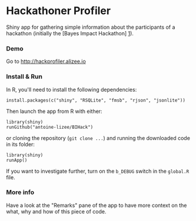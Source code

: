 Hackathoner Profiler
======

Shiny app for gathering simple information about the participants of a hackathon (initially the [Bayes Impact Hackathon] [1]).

### Demo

Go to http://hackprofiler.alizee.io

### Install & Run

In R, you'll need to install the following dependencies: 
```
install.packages(c("shiny", "RSQLite", "fmsb", "rjson", "jsonlite"))
```

Then launch the app from R with either:
```
library(shiny)
runGithub("antoine-lizee/BIHack")
```

or cloning the repository (`git clone ...`) and running the downloaded code in its folder:
```
library(shiny)
runApp()
```

If you want to investigate further, turn on the `b_DEBUG` switch in the `global.R` file.


### More info

Have a look at the "Remarks" pane of the app to have more context on the what, why and how of this piece of code.

[1]: http://www.bayesimpact.org/hack
